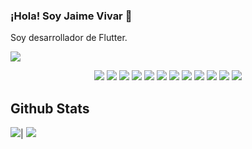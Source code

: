 ### ¡Hola! Soy Jaime Vivar 👋

Soy desarrollador de Flutter.

<p>
  <img src="https://res.cloudinary.com/dybphzddq/image/upload/v1688164239/GIT/e4MKTR_zbpwva.png">
</p>

<p>
<div align="center">
  <img src="https://img.shields.io/badge/Nest.js-%23E0234E.svg?style=for-the-badge&logo=nestjs&logoColor=white">
  <img src ="https://img.shields.io/badge/Flutter-02569B?style=for-the-badge&logo=flutter&logoColor=white">
  <img src ="https://img.shields.io/badge/Dart-0175C2?style=for-the-badge&logo=dart&logoColor=white">
  <img src="https://img.shields.io/badge/Node.js-43853D?style=for-the-badge&logo=node.js&logoColor=white">
  <img src="https://img.shields.io/badge/Netlify-00C7B7?style=for-the-badge&logo=netlify&logoColor=white">
  <img src="https://img.shields.io/badge/MongoDB-4EA94B?style=for-the-badge&logo=mongodb&logoColor=white">
  <img src="https://img.shields.io/badge/Heroku-430098?style=for-the-badge&logo=heroku&logoColor=white">
  <img src="https://img.shields.io/badge/JavaScript-323330?style=for-the-badge&logo=javascript&logoColor=F7DF1E">
  <img src="https://img.shields.io/badge/MariaDB-003545?style=for-the-badge&logo=mariadb&logoColor=white">
  <img src="https://img.shields.io/badge/HTML5-E34F26?style=for-the-badge&logo=html5&logoColor=white">
  <img src="https://img.shields.io/badge/Linux-FCC624?style=for-the-badge&logo=linux&logoColor=black">
  <img src="https://img.shields.io/badge/TypeScript-3178C6?style=for-the-badge&logo=typescript&logoColor=fff">

  
  
</div>
</p>

 
## Github Stats

<img src="https://github-readme-stats.vercel.app/api?username=jaime1523&&show_icons=true&count_private=true&theme=github_dark">|
<img src="https://github-readme-stats.vercel.app/api/top-langs/?username=jaime1523&layout=compact&theme=github_dark"/>
